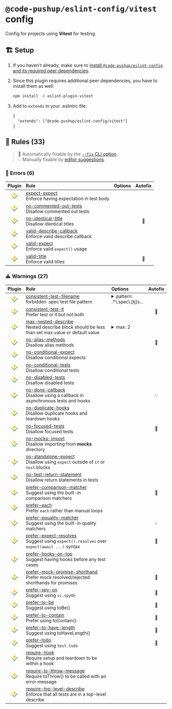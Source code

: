 # `@code-pushup/eslint-config/vitest` config

Config for projects using **Vitest** for testing.

## 🏗️ Setup

1. If you haven't already, make sure to [install `@code-pushup/eslint-config` and its required peer dependencies](../README.md#🏗️-setup).
2. Since this plugin requires additional peer dependencies, you have to install them as well:
   
   ```sh
   npm install -D eslint-plugin-vitest
   ```
3. Add to `extends` in your .eslintrc file:
   
   ```jsonc
   {
     "extends": ["@code-pushup/eslint-config/vitest"]
   }
   ```


## 📏 Rules (33)

> 🔧 Automatically fixable by the [`--fix` CLI option](https://eslint.org/docs/user-guide/command-line-interface#--fix).<br>💡 Manually fixable by [editor suggestions](https://eslint.org/docs/developer-guide/working-with-rules#providing-suggestions).

### 🚨 Errors (6)

| Plugin | Rule | Options | Autofix |
| :-: | :-- | :-- | :-: |
| [![vitest](./icons/material/vitest.png)](https://github.com/veritem/eslint-plugin-vitest#readme) | [expect-expect](https://github.com/veritem/eslint-plugin-vitest/blob/main/docs/rules/expect-expect.md)<br>Enforce having expectation in test body |  |  |
| [![vitest](./icons/material/vitest.png)](https://github.com/veritem/eslint-plugin-vitest#readme) | [no-commented-out-tests](https://github.com/veritem/eslint-plugin-vitest/blob/main/docs/rules/no-commented-out-tests.md)<br>Disallow commented out tests |  |  |
| [![vitest](./icons/material/vitest.png)](https://github.com/veritem/eslint-plugin-vitest#readme) | [no-identical-title](https://github.com/veritem/eslint-plugin-vitest/blob/main/docs/rules/no-identical-title.md)<br>Disallow identical titles |  | 🔧 |
| [![vitest](./icons/material/vitest.png)](https://github.com/veritem/eslint-plugin-vitest#readme) | [valid-describe-callback](https://github.com/veritem/eslint-plugin-vitest/blob/main/docs/rules/valid-describe-callback.md)<br>Enforce valid describe callback |  |  |
| [![vitest](./icons/material/vitest.png)](https://github.com/veritem/eslint-plugin-vitest#readme) | [valid-expect](https://github.com/veritem/eslint-plugin-vitest/blob/main/docs/rules/valid-expect.md)<br>Enforce valid `expect()` usage |  |  |
| [![vitest](./icons/material/vitest.png)](https://github.com/veritem/eslint-plugin-vitest#readme) | [valid-title](https://github.com/veritem/eslint-plugin-vitest/blob/main/docs/rules/valid-title.md)<br>Enforce valid titles |  | 🔧 |

### ⚠️ Warnings (27)

| Plugin | Rule | Options | Autofix |
| :-: | :-- | :-- | :-: |
| [![vitest](./icons/material/vitest.png)](https://github.com/veritem/eslint-plugin-vitest#readme) | [consistent-test-filename](https://github.com/veritem/eslint-plugin-vitest/blob/main/docs/rules/consistent-test-filename.md)<br>forbidden .spec test file pattern | <details><summary>pattern: .\*\\.spec\\.[tj]s...</summary><pre>{<br>  "pattern": ".\*\\\\.spec\\\\.[tj]sx?$",<br>  "allTestPattern": ".\*\\\\.(test\|spec)\\\\.[tj]sx?$"<br>}</pre></details> |  |
| [![vitest](./icons/material/vitest.png)](https://github.com/veritem/eslint-plugin-vitest#readme) | [consistent-test-it](https://github.com/veritem/eslint-plugin-vitest/blob/main/docs/rules/consistent-test-it.md)<br>Prefer test or it but not both |  | 🔧 |
| [![vitest](./icons/material/vitest.png)](https://github.com/veritem/eslint-plugin-vitest#readme) | [max-nested-describe](https://github.com/veritem/eslint-plugin-vitest/blob/main/docs/rules/max-nested-describe.md)<br>Nested describe block should be less than set max value or default value | <details><summary>max: 2</summary><pre>{<br>  "max": 2<br>}</pre></details> |  |
| [![vitest](./icons/material/vitest.png)](https://github.com/veritem/eslint-plugin-vitest#readme) | [no-alias-methods](https://github.com/veritem/eslint-plugin-vitest/blob/main/docs/rules/no-alias-methods.md)<br>Disallow alias methods |  | 🔧 |
| [![vitest](./icons/material/vitest.png)](https://github.com/veritem/eslint-plugin-vitest#readme) | [no-conditional-expect](https://github.com/veritem/eslint-plugin-vitest/blob/main/docs/rules/no-conditional-expect.md)<br>Disallow conditional expects |  |  |
| [![vitest](./icons/material/vitest.png)](https://github.com/veritem/eslint-plugin-vitest#readme) | [no-conditional-tests](https://github.com/veritem/eslint-plugin-vitest/blob/main/docs/rules/no-conditional-tests.md)<br>Disallow conditional tests |  |  |
| [![vitest](./icons/material/vitest.png)](https://github.com/veritem/eslint-plugin-vitest#readme) | [no-disabled-tests](https://github.com/veritem/eslint-plugin-vitest/blob/main/docs/rules/no-disabled-tests.md)<br>Disallow disabled tests |  |  |
| [![vitest](./icons/material/vitest.png)](https://github.com/veritem/eslint-plugin-vitest#readme) | [no-done-callback](https://github.com/veritem/eslint-plugin-vitest/blob/main/docs/rules/no-done-callback.md)<br>Disallow using a callback in asynchronous tests and hooks |  | 💡 |
| [![vitest](./icons/material/vitest.png)](https://github.com/veritem/eslint-plugin-vitest#readme) | [no-duplicate-hooks](https://github.com/veritem/eslint-plugin-vitest/blob/main/docs/rules/no-duplicate-hooks.md)<br>Disallow duplicate hooks and teardown hooks |  |  |
| [![vitest](./icons/material/vitest.png)](https://github.com/veritem/eslint-plugin-vitest#readme) | [no-focused-tests](https://github.com/veritem/eslint-plugin-vitest/blob/main/docs/rules/no-focused-tests.md)<br>Disallow focused tests |  | 🔧 |
| [![vitest](./icons/material/vitest.png)](https://github.com/veritem/eslint-plugin-vitest#readme) | [no-mocks-import](https://github.com/veritem/eslint-plugin-vitest/blob/main/docs/rules/no-mocks-import.md)<br>Disallow importing from __mocks__ directory |  |  |
| [![vitest](./icons/material/vitest.png)](https://github.com/veritem/eslint-plugin-vitest#readme) | [no-standalone-expect](https://github.com/veritem/eslint-plugin-vitest/blob/main/docs/rules/no-standalone-expect.md)<br>Disallow using `expect` outside of `it` or `test` blocks |  |  |
| [![vitest](./icons/material/vitest.png)](https://github.com/veritem/eslint-plugin-vitest#readme) | [no-test-return-statement](https://github.com/veritem/eslint-plugin-vitest/blob/main/docs/rules/no-test-return-statement.md)<br>Disallow return statements in tests |  |  |
| [![vitest](./icons/material/vitest.png)](https://github.com/veritem/eslint-plugin-vitest#readme) | [prefer-comparison-matcher](https://github.com/veritem/eslint-plugin-vitest/blob/main/docs/rules/prefer-comparison-matcher.md)<br>Suggest using the built-in comparison matchers |  | 🔧 |
| [![vitest](./icons/material/vitest.png)](https://github.com/veritem/eslint-plugin-vitest#readme) | [prefer-each](https://github.com/veritem/eslint-plugin-vitest/blob/main/docs/rules/prefer-each.md)<br>Prefer `each` rather than manual loops |  |  |
| [![vitest](./icons/material/vitest.png)](https://github.com/veritem/eslint-plugin-vitest#readme) | [prefer-equality-matcher](https://github.com/veritem/eslint-plugin-vitest/blob/main/docs/rules/prefer-equality-matcher.md)<br>Suggest using the built-in quality matchers |  | 💡 |
| [![vitest](./icons/material/vitest.png)](https://github.com/veritem/eslint-plugin-vitest#readme) | [prefer-expect-resolves](https://github.com/veritem/eslint-plugin-vitest/blob/main/docs/rules/prefer-expect-resolves.md)<br>Suggest using `expect().resolves` over `expect(await ...)` syntax |  | 🔧 |
| [![vitest](./icons/material/vitest.png)](https://github.com/veritem/eslint-plugin-vitest#readme) | [prefer-hooks-on-top](https://github.com/veritem/eslint-plugin-vitest/blob/main/docs/rules/prefer-hooks-on-top.md)<br>Suggest having hooks before any test cases |  |  |
| [![vitest](./icons/material/vitest.png)](https://github.com/veritem/eslint-plugin-vitest#readme) | [prefer-mock-promise-shorthand](https://github.com/veritem/eslint-plugin-vitest/blob/main/docs/rules/prefer-mock-promise-shorthand.md)<br>Prefer mock resolved/rejected shorthands for promises |  | 🔧 |
| [![vitest](./icons/material/vitest.png)](https://github.com/veritem/eslint-plugin-vitest#readme) | [prefer-spy-on](https://github.com/veritem/eslint-plugin-vitest/blob/main/docs/rules/prefer-spy-on.md)<br>Suggest using `vi.spyOn` |  | 🔧 |
| [![vitest](./icons/material/vitest.png)](https://github.com/veritem/eslint-plugin-vitest#readme) | [prefer-to-be](https://github.com/veritem/eslint-plugin-vitest/blob/main/docs/rules/prefer-to-be.md)<br>Suggest using toBe() |  | 🔧 |
| [![vitest](./icons/material/vitest.png)](https://github.com/veritem/eslint-plugin-vitest#readme) | [prefer-to-contain](https://github.com/veritem/eslint-plugin-vitest/blob/main/docs/rules/prefer-to-contain.md)<br>Prefer using toContain() |  | 🔧 |
| [![vitest](./icons/material/vitest.png)](https://github.com/veritem/eslint-plugin-vitest#readme) | [prefer-to-have-length](https://github.com/veritem/eslint-plugin-vitest/blob/main/docs/rules/prefer-to-have-length.md)<br>Suggest using toHaveLength() |  | 🔧 |
| [![vitest](./icons/material/vitest.png)](https://github.com/veritem/eslint-plugin-vitest#readme) | [prefer-todo](https://github.com/veritem/eslint-plugin-vitest/blob/main/docs/rules/prefer-todo.md)<br>Suggest using `test.todo` |  | 🔧 |
| [![vitest](./icons/material/vitest.png)](https://github.com/veritem/eslint-plugin-vitest#readme) | [require-hook](https://github.com/veritem/eslint-plugin-vitest/blob/main/docs/rules/require-hook.md)<br>Require setup and teardown to be within a hook |  |  |
| [![vitest](./icons/material/vitest.png)](https://github.com/veritem/eslint-plugin-vitest#readme) | [require-to-throw-message](https://github.com/veritem/eslint-plugin-vitest/blob/main/docs/rules/require-to-throw-message.md)<br>Require toThrow() to be called with an error message |  |  |
| [![vitest](./icons/material/vitest.png)](https://github.com/veritem/eslint-plugin-vitest#readme) | [require-top-level-describe](https://github.com/veritem/eslint-plugin-vitest/blob/main/docs/rules/require-top-level-describe.md)<br>Enforce that all tests are in a top-level describe |  |  |